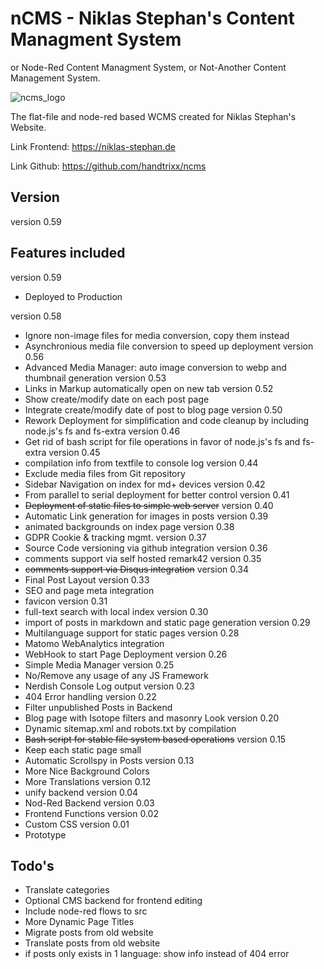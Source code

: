 # nCMS - Niklas Stephan's Content Managment System

or Node-Red Content Managment System, or Not-Another Content Management System.

![ncms_logo](https://niklas-stephan.de/media/full/ncms/ncms_logo.webp)

The flat-file and node-red based WCMS created for Niklas Stephan's Website. 

Link Frontend: https://niklas-stephan.de

Link Github: https://github.com/handtrixx/ncms 

## Version
version 0.59

## Features included

version 0.59
- Deployed to Production

version 0.58
- Ignore non-image files for media conversion, copy them instead
- Asynchronious media file conversion to speed up deployment
version 0.56
- Advanced Media Manager: auto image conversion to webp and thumbnail generation
version 0.53
- Links in Markup automatically open on new tab
version 0.52
- Show create/modify date on each post page
- Integrate create/modify date of post to blog page
version 0.50
- Rework Deployment for simplification and code cleanup by including node.js's fs and fs-extra
version 0.46
- Get rid of bash script for file operations in favor of node.js's fs and fs-extra
version 0.45
- compilation info from textfile to console log
version 0.44
- Exclude media files from Git repository
- Sidebar Navigation on index for md+ devices
version 0.42
- From parallel to serial deployment for better control
version 0.41
- ~~Deployment of static files to simple web server~~
version 0.40
- Automatic Link generation for images in posts
version 0.39
- animated backgrounds on index page
version 0.38
- GDPR Cookie & tracking mgmt.
version 0.37
- Source Code versioning via github integration
version 0.36
- comments support via self hosted remark42
version 0.35
- ~~comments support via Disqus integration~~
version 0.34
- Final Post Layout
version 0.33
- SEO and page meta integration
- favicon
version 0.31
- full-text search with local index
version 0.30
- import of posts in markdown and static page generation
version 0.29
- Multilanguage support for static pages
version 0.28
- Matomo WebAnalytics integration
- WebHook to start Page Deployment
version 0.26
- Simple Media Manager
version 0.25
- No/Remove any usage of any JS Framework
- Nerdish Console Log output
version 0.23
- 404 Error handling
version 0.22
- Filter unpublished Posts in Backend
- Blog page with Isotope filters and masonry Look
version 0.20
- Dynamic sitemap.xml and robots.txt by compilation
- ~~Bash script for stable file system based operations~~
version 0.15
- Keep each static page small
- Automatic Scrollspy in Posts
version 0.13
- More Nice Background Colors
- More Translations
version 0.12
- unify backend
version 0.04
- Nod-Red Backend
version 0.03
- Frontend Functions
version 0.02
- Custom CSS
version 0.01
- Prototype

## Todo's
- Translate categories
- Optional CMS backend for frontend editing
- Include node-red flows to src
- More Dynamic Page Titles
- Migrate posts from old website
- Translate posts from old website
- if posts only exists in 1 language: show info instead of 404 error

